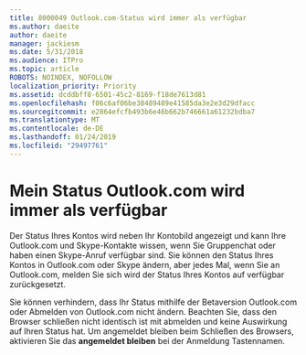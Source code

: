 ```yaml
---
title: 8000049 Outlook.com-Status wird immer als verfügbar
ms.author: daeite
author: daeite
manager: jackiesm
ms.date: 5/31/2018
ms.audience: ITPro
ms.topic: article
ROBOTS: NOINDEX, NOFOLLOW
localization_priority: Priority
ms.assetid: dcddbff8-6501-45c2-8169-f18de7613d81
ms.openlocfilehash: f06c6af06be38489489e41585da3e2e3d29dfacc
ms.sourcegitcommit: e2864efcfb493b6e46b662b746661a61232bdba7
ms.translationtype: MT
ms.contentlocale: de-DE
ms.lasthandoff: 01/24/2019
ms.locfileid: "29497761"
---
```

# <a name="my-outlookcom-status-always-shows-as-available"></a>Mein Status Outlook.com wird immer als verfügbar

Der Status Ihres Kontos wird neben Ihr Kontobild angezeigt und kann Ihre Outlook.com und Skype-Kontakte wissen, wenn Sie Gruppenchat oder haben einen Skype-Anruf verfügbar sind. Sie können den Status Ihres Kontos in Outlook.com oder Skype ändern, aber jedes Mal, wenn Sie an Outlook.com, melden Sie sich wird der Status Ihres Kontos auf verfügbar zurückgesetzt.
  
Sie können verhindern, dass Ihr Status mithilfe der Betaversion Outlook.com oder Abmelden von Outlook.com nicht ändern. Beachten Sie, dass den Browser schließen nicht identisch ist mit abmelden und keine Auswirkung auf Ihren Status hat. Um angemeldet bleiben beim Schließen des Browsers, aktivieren Sie das **angemeldet bleiben** bei der Anmeldung Tastennamen. 
  

